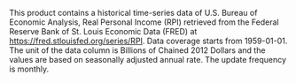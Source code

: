 This product contains a historical time-series data of U.S. Bureau of Economic Analysis, Real Personal Income (RPI) retrieved from the Federal Reserve Bank of St. Louis Economic Data (FRED) at https://fred.stlouisfed.org/series/RPI. Data coverage starts from 1959-01-01. The unit of the data column is Billions of Chained 2012 Dollars and the values are based on seasonally adjusted annual rate. The update frequency is monthly.